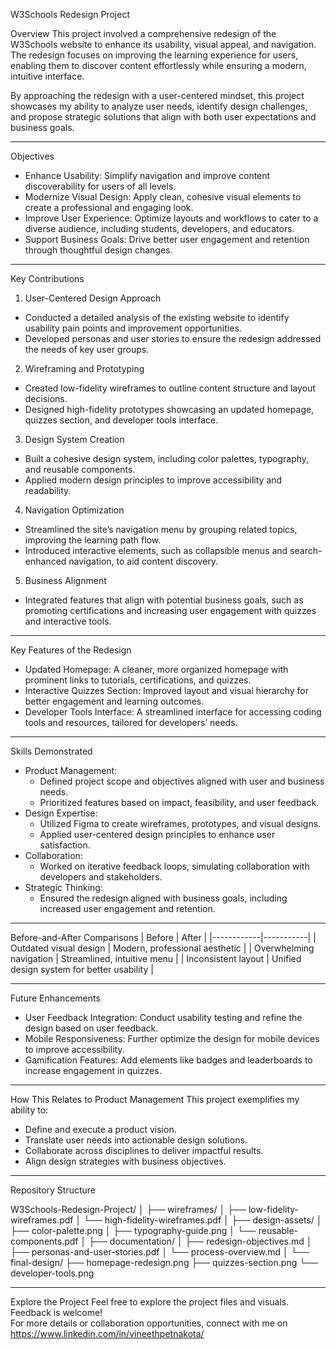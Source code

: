 W3Schools Redesign Project

 Overview
This project involved a comprehensive redesign of the W3Schools website to enhance its usability, visual appeal, and navigation. The redesign focuses on improving the learning experience for users, enabling them to discover content effortlessly while ensuring a modern, intuitive interface.

By approaching the redesign with a user-centered mindset, this project showcases my ability to analyze user needs, identify design challenges, and propose strategic solutions that align with both user expectations and business goals.

---

 Objectives
- Enhance Usability: Simplify navigation and improve content discoverability for users of all levels.
- Modernize Visual Design: Apply clean, cohesive visual elements to create a professional and engaging look.
- Improve User Experience: Optimize layouts and workflows to cater to a diverse audience, including students, developers, and educators.
- Support Business Goals: Drive better user engagement and retention through thoughtful design changes.

---

 Key Contributions
 1. User-Centered Design Approach
   - Conducted a detailed analysis of the existing website to identify usability pain points and improvement opportunities.
   - Developed personas and user stories to ensure the redesign addressed the needs of key user groups.

 2. Wireframing and Prototyping
   - Created low-fidelity wireframes to outline content structure and layout decisions.
   - Designed high-fidelity prototypes showcasing an updated homepage, quizzes section, and developer tools interface.

 3. Design System Creation
   - Built a cohesive design system, including color palettes, typography, and reusable components.
   - Applied modern design principles to improve accessibility and readability.

 4. Navigation Optimization
   - Streamlined the site’s navigation menu by grouping related topics, improving the learning path flow.
   - Introduced interactive elements, such as collapsible menus and search-enhanced navigation, to aid content discovery.

 5. Business Alignment
   - Integrated features that align with potential business goals, such as promoting certifications and increasing user engagement with quizzes and interactive tools.

---

 Key Features of the Redesign
- Updated Homepage: A cleaner, more organized homepage with prominent links to tutorials, certifications, and quizzes.
- Interactive Quizzes Section: Improved layout and visual hierarchy for better engagement and learning outcomes.
- Developer Tools Interface: A streamlined interface for accessing coding tools and resources, tailored for developers’ needs.

---

 Skills Demonstrated
- Product Management:
  - Defined project scope and objectives aligned with user and business needs.
  - Prioritized features based on impact, feasibility, and user feedback.
- Design Expertise:
  - Utilized Figma to create wireframes, prototypes, and visual designs.
  - Applied user-centered design principles to enhance user satisfaction.
- Collaboration:
  - Worked on iterative feedback loops, simulating collaboration with developers and stakeholders.
- Strategic Thinking:
  - Ensured the redesign aligned with business goals, including increased user engagement and retention.

---

 Before-and-After Comparisons
| Before | After |
|------------|-----------|
| Outdated visual design | Modern, professional aesthetic |
| Overwhelming navigation | Streamlined, intuitive menu |
| Inconsistent layout | Unified design system for better usability |

---
 Future Enhancements
- User Feedback Integration: Conduct usability testing and refine the design based on user feedback.
- Mobile Responsiveness: Further optimize the design for mobile devices to improve accessibility.
- Gamification Features: Add elements like badges and leaderboards to increase engagement in quizzes.

---

 How This Relates to Product Management
This project exemplifies my ability to:
- Define and execute a product vision.
- Translate user needs into actionable design solutions.
- Collaborate across disciplines to deliver impactful results.
- Align design strategies with business objectives.

---

 Repository Structure

W3Schools-Redesign-Project/
│
├── wireframes/
│   ├── low-fidelity-wireframes.pdf
│   └── high-fidelity-wireframes.pdf
│
├── design-assets/
│   ├── color-palette.png
│   ├── typography-guide.png
│   └── reusable-components.pdf
│
├── documentation/
│   ├── redesign-objectives.md
│   ├── personas-and-user-stories.pdf
│   └── process-overview.md
│
└── final-design/
    ├── homepage-redesign.png
    ├── quizzes-section.png
    └── developer-tools.png


---

 Explore the Project
Feel free to explore the project files and visuals. Feedback is welcome!  
For more details or collaboration opportunities, connect with me on https://www.linkedin.com/in/vineethpetnakota/ 
